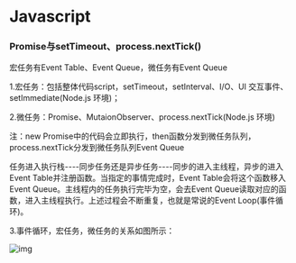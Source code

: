 # Javascript

### Promise与setTimeout、process.nextTick()

宏任务有Event Table、Event Queue，微任务有Event Queue

1.宏任务：包括整体代码script，setTimeout，setInterval、I/O、UI 交互事件、setImmediate(Node.js 环境)；

2.微任务：Promise、MutaionObserver、process.nextTick(Node.js 环境)

注：new Promise中的代码会立即执行，then函数分发到微任务队列，process.nextTick分发到微任务队列Event Queue

任务进入执行栈----同步任务还是异步任务----同步的进入主线程，异步的进入Event Table并注册函数。当指定的事情完成时，Event Table会将这个函数移入Event Queue。主线程内的任务执行完毕为空，会去Event Queue读取对应的函数，进入主线程执行。上述过程会不断重复，也就是常说的Event Loop(事件循环)。

3.事件循环，宏任务，微任务的关系如图所示：

![img](https://img-blog.csdn.net/20181010000854394?watermark/2/text/aHR0cHM6Ly9ibG9nLmNzZG4ubmV0L3FxXzMwMzc2Mzc1/font/5a6L5L2T/fontsize/400/fill/I0JBQkFCMA==/dissolve/70)